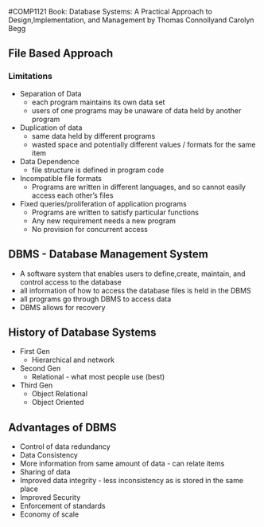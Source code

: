 #COMP1121
Book: Database Systems: A Practical Approach to Design,Implementation, and Management by Thomas Connollyand Carolyn Begg
## File Based Approach
### Limitations
- Separation of Data
	- each program maintains its own data set
	- users of one programs may be unaware of data held by another program
- Duplication of data
	- same data held by different programs
	- wasted space and potentially different values / formats for the same item
- Data Dependence
	- file structure is defined in program code
- Incompatible file formats
	- Programs are written in different languages, and so cannot easily access each other’s files
- Fixed queries/proliferation of application programs
	- Programs are written to satisfy particular functions
	- Any new requirement needs a new program
	- No provision for concurrent access

## DBMS - Database Management System
- A software system that enables users to define,create, maintain, and control access to the database
- all information of how to access the database files is held in the DBMS
- all programs go through DBMS to access data
- DBMS allows for recovery

## History of Database Systems
- First Gen
	- Hierarchical and network
- Second Gen
	- Relational    - what most people use (best)
- Third Gen
	- Object Relational
	- Object Oriented

## Advantages of DBMS
- Control of data redundancy
- Data Consistency
- More information from same amount of data - can relate items
- Sharing of data
- Improved data integrity - less inconsistency as is stored in the same place
- Improved Security
- Enforcement of standards
- Economy of scale
